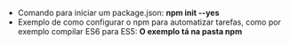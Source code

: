 - Comando para iniciar um package.json: **npm init --yes**
- Exemplo de como configurar o npm para automatizar tarefas, como por exemplo compilar ES6 para ES5: **O exemplo tá na pasta npm**
